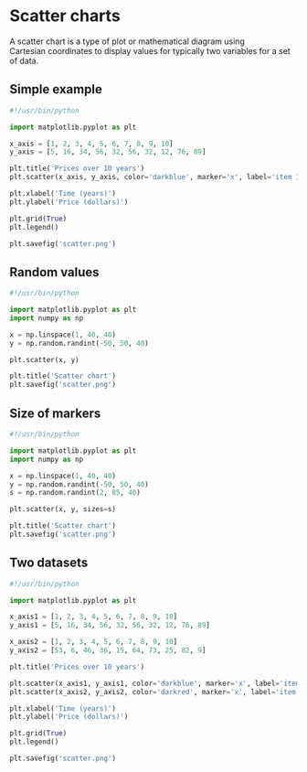 # Scatter charts


A scatter chart is a type of plot or mathematical diagram using  
Cartesian coordinates to display values for typically two variables for a set of data.

## Simple example

```python
#!/usr/bin/python

import matplotlib.pyplot as plt

x_axis = [1, 2, 3, 4, 5, 6, 7, 8, 9, 10]
y_axis = [5, 16, 34, 56, 32, 56, 32, 12, 76, 89]

plt.title('Prices over 10 years')
plt.scatter(x_axis, y_axis, color='darkblue', marker='x', label='item 1')

plt.xlabel('Time (years)')
plt.ylabel('Price (dollars)')

plt.grid(True)
plt.legend()

plt.savefig('scatter.png')
```


## Random values 

```python
#!/usr/bin/python

import matplotlib.pyplot as plt
import numpy as np

x = np.linspace(1, 40, 40)
y = np.random.randint(-50, 50, 40)

plt.scatter(x, y)

plt.title('Scatter chart')
plt.savefig('scatter.png')
```

## Size of markers 

```python
#!/usr/bin/python

import matplotlib.pyplot as plt
import numpy as np

x = np.linspace(1, 40, 40)
y = np.random.randint(-50, 50, 40)
s = np.random.randint(2, 85, 40)

plt.scatter(x, y, sizes=s)

plt.title('Scatter chart')
plt.savefig('scatter.png')
```

## Two datasets

```python
#!/usr/bin/python

import matplotlib.pyplot as plt

x_axis1 = [1, 2, 3, 4, 5, 6, 7, 8, 9, 10]
y_axis1 = [5, 16, 34, 56, 32, 56, 32, 12, 76, 89]

x_axis2 = [1, 2, 3, 4, 5, 6, 7, 8, 9, 10]
y_axis2 = [53, 6, 46, 36, 15, 64, 73, 25, 82, 9] 

plt.title('Prices over 10 years')

plt.scatter(x_axis1, y_axis1, color='darkblue', marker='x', label='item 1')
plt.scatter(x_axis2, y_axis2, color='darkred', marker='x', label='item 2')

plt.xlabel('Time (years)')
plt.ylabel('Price (dollars)')

plt.grid(True)
plt.legend()

plt.savefig('scatter.png')
```
